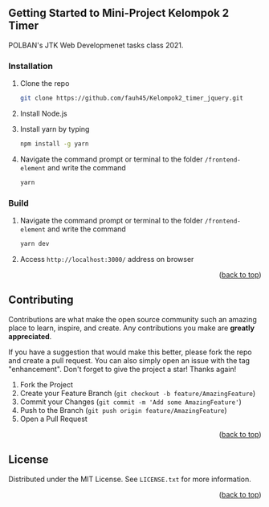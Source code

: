 <div id="top"></div>

<!-- GETTING STARTED -->
## Getting Started to Mini-Project Kelompok 2 Timer

POLBAN's JTK Web Developmenet tasks class 2021.

<!-- INSTALLATION -->
### Installation

1. Clone the repo
   ```sh
   git clone https://github.com/fauh45/Kelompok2_timer_jquery.git
   ```
2. Install Node.js

3. Install yarn by typing
   ```sh
   npm install -g yarn
   ```
4. Navigate the command prompt or terminal to the folder `/frontend-element` and write the command
   ```sh
   yarn
   ```

<!-- BUILD -->
### Build

1. Navigate the command prompt or terminal to the folder `/frontend-element` and write the command
   ```sh
   yarn dev
   ```
2. Access `http://localhost:3000/` address on browser

<p align="right">(<a href="#top">back to top</a>)</p>

<!-- CONTRIBUTING -->
## Contributing

Contributions are what make the open source community such an amazing place to learn, inspire, and create. Any contributions you make are **greatly appreciated**.

If you have a suggestion that would make this better, please fork the repo and create a pull request. You can also simply open an issue with the tag "enhancement".
Don't forget to give the project a star! Thanks again!

1. Fork the Project
2. Create your Feature Branch (`git checkout -b feature/AmazingFeature`)
3. Commit your Changes (`git commit -m 'Add some AmazingFeature'`)
4. Push to the Branch (`git push origin feature/AmazingFeature`)
5. Open a Pull Request

<p align="right">(<a href="#top">back to top</a>)</p>


<!-- LICENSE -->
## License

Distributed under the MIT License. See `LICENSE.txt` for more information.

<p align="right">(<a href="#top">back to top</a>)</p>
